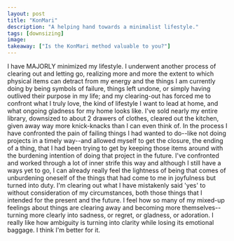 ```yaml
---
layout: post
title: "KonMari"
description: "A helping hand towards a minimalist lifestyle."
tags: [downsizing]
image:
takeaway: ["Is the KonMari method valuable to you?"]
---
```


I have MAJORLY minimized my lifestyle. I underwent another process of clearing out and letting go, realizing more and more the extent to which physical items can detract from my energy and the things I am currently doing by being symbols of failure, things left undone, or simply having outlived their purpose in my life; and my clearing-out has forced me to confront what I truly love, the kind of lifestyle I want to lead at home, and what ongoing gladness for my home looks like. I've sold nearly my entire library, downsized to about 2 drawers of clothes, cleared out the kitchen, given away way more knick-knacks than I can even think of. In the process I have confronted the pain of failing things I had wanted to do--like not doing projects in a timely way--and allowed myself to get the closure, the ending of a thing, that I had been trying to get by keeping those items around with the burdening intention of doing that project in the future. I've confronted and worked through a lot of inner strife this way and although I still have a ways yet to go, I can already really feel the lightness of being that comes of unburdening oneself of the things that had come to me in joyfulness but turned into duty. I'm clearing out what I have mistakenly said 'yes' to without consideration of my circumstances, both those things that I intended for the present and the future. I feel how so many of my mixed-up feelings about things are clearing away and becoming more themselves--turning more clearly into sadness, or regret, or gladness, or adoration. I really like how ambiguity is turning into clarity while losing its emotional baggage. I think I'm better for it.

